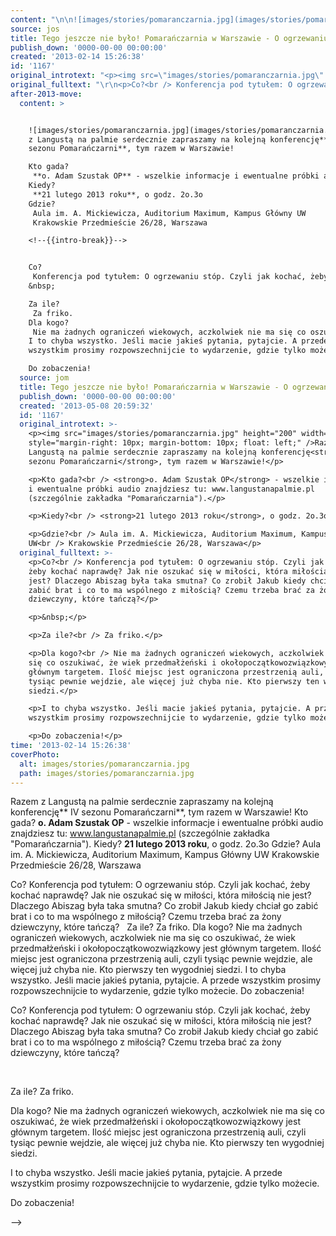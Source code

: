 ```yaml
---
content: "\n\n![images/stories/pomaranczarnia.jpg](images/stories/pomaranczarnia.jpg)Razem z Langustą na palmie serdecznie zapraszamy na kolejną konferencję** IV sezonu Pomarańczarni**, tym razem w Warszawie!\nKto gada?\n **o. Adam Szustak OP** - wszelkie informacje i ewentualne próbki audio znajdziesz tu: www.langustanapalmie.pl (szczególnie zakładka \"Pomarańczarnia\").\nKiedy?\n **21 lutego 2013 roku**, o godz. 2o.3o\nGdzie?\n Aula im. A. Mickiewicza, Auditorium Maximum, Kampus Główny UW\n Krakowskie Przedmieście 26/28, Warszawa\n\n<!--{{intro-break}}-->\n\nCo?\n Konferencja pod tytułem: O ogrzewaniu stóp. Czyli jak kochać, żeby kochać naprawdę? Jak nie oszukać się w miłości, która miłością nie jest? Dlaczego Abiszag była taka smutna? Co zrobił Jakub kiedy chciał go zabić brat i co to ma wspólnego z miłością? Czemu trzeba brać za żony dziewczyny, które tańczą?\n&nbsp;\nZa ile?\n Za friko.\nDla kogo?\n Nie ma żadnych ograniczeń wiekowych, aczkolwiek nie ma się co oszukiwać, że wiek przedmałżeński i okołopoczątkowozwiązkowy jest głównym targetem. Ilość miejsc jest ograniczona przestrzenią auli, czyli tysiąc pewnie wejdzie, ale więcej już chyba nie. Kto pierwszy ten wygodniej siedzi.\nI to chyba wszystko. Jeśli macie jakieś pytania, pytajcie. A przede wszystkim prosimy rozpowszechnijcie to wydarzenie, gdzie tylko możecie.\nDo zobaczenia!\n\n\n<!--CONTENT FROM OLD SERVER (jos before 2013): \n\n![images/stories/pomaranczarnia.jpg](images/stories/pomaranczarnia.jpg)Razem z Langustą na palmie serdecznie zapraszamy na kolejną konferencję** IV sezonu Pomarańczarni**, tym razem w Warszawie!\n\r\n\nKto gada?\n **o. Adam Szustak OP** - wszelkie informacje i ewentualne próbki audio znajdziesz tu: www.langustanapalmie.pl (szczególnie zakładka \"Pomarańczarnia\").\n\r\n\nKiedy?\n **21 lutego 2013 roku**, o godz. 2o.3o\n\r\n\nGdzie?\n Aula im. A. Mickiewicza, Auditorium Maximum, Kampus Główny UW\n Krakowskie Przedmieście 26/28, Warszawa\n\r\n\n<!--{{intro-break}}-->\n\r\n\nCo?\n Konferencja pod tytułem: O ogrzewaniu stóp. Czyli jak kochać, żeby kochać naprawdę? Jak nie oszukać się w miłości, która miłością nie jest? Dlaczego Abiszag była taka smutna? Co zrobił Jakub kiedy chciał go zabić brat i co to ma wspólnego z miłością? Czemu trzeba brać za żony dziewczyny, które tańczą?\n\r\n\n&nbsp;\n\r\n\nZa ile?\n Za friko.\n\r\n\nDla kogo?\n Nie ma żadnych ograniczeń wiekowych, aczkolwiek nie ma się co oszukiwać, że wiek przedmałżeński i okołopoczątkowozwiązkowy jest głównym targetem. Ilość miejsc jest ograniczona przestrzenią auli, czyli tysiąc pewnie wejdzie, ale więcej już chyba nie. Kto pierwszy ten wygodniej siedzi.\n\r\n\nI to chyba wszystko. Jeśli macie jakieś pytania, pytajcie. A przede wszystkim prosimy rozpowszechnijcie to wydarzenie, gdzie tylko możecie.\n\r\n\nDo zobaczenia!\n\n-->"
source: jos
title: Tego jeszcze nie było! Pomarańczarnia w Warszawie - O ogrzewaniu stóp
publish_down: '0000-00-00 00:00:00'
created: '2013-02-14 15:26:38'
id: '1167'
original_introtext: "<p><img src=\"images/stories/pomaranczarnia.jpg\" height=\"200\" width=\"180\" style=\"margin-right: 10px; margin-bottom: 10px; float: left;\" />Razem z Langustą na palmie serdecznie zapraszamy na kolejną konferencję<strong> IV sezonu Pomarańczarni</strong>, tym razem w Warszawie!</p>\r\n<p>Kto gada?<br /> <strong>o. Adam Szustak OP</strong> - wszelkie informacje i ewentualne próbki audio znajdziesz tu: www.langustanapalmie.pl (szczególnie zakładka \"Pomarańczarnia\").</p>\r\n<p>Kiedy?<br /> <strong>21 lutego 2013 roku</strong>, o godz. 2o.3o</p>\r\n<p>Gdzie?<br /> Aula im. A. Mickiewicza, Auditorium Maximum, Kampus Główny UW<br /> Krakowskie Przedmieście 26/28, Warszawa</p>\r\n"
original_fulltext: "\r\n<p>Co?<br /> Konferencja pod tytułem: O ogrzewaniu stóp. Czyli jak kochać, żeby kochać naprawdę? Jak nie oszukać się w miłości, która miłością nie jest? Dlaczego Abiszag była taka smutna? Co zrobił Jakub kiedy chciał go zabić brat i co to ma wspólnego z miłością? Czemu trzeba brać za żony dziewczyny, które tańczą?</p>\r\n<p>&nbsp;</p>\r\n<p>Za ile?<br /> Za friko.</p>\r\n<p>Dla kogo?<br /> Nie ma żadnych ograniczeń wiekowych, aczkolwiek nie ma się co oszukiwać, że wiek przedmałżeński i okołopoczątkowozwiązkowy jest głównym targetem. Ilość miejsc jest ograniczona przestrzenią auli, czyli tysiąc pewnie wejdzie, ale więcej już chyba nie. Kto pierwszy ten wygodniej siedzi.</p>\r\n<p>I to chyba wszystko. Jeśli macie jakieś pytania, pytajcie. A przede wszystkim prosimy rozpowszechnijcie to wydarzenie, gdzie tylko możecie.</p>\r\n<p>Do zobaczenia!</p>"
after-2013-move:
  content: >


    ![images/stories/pomaranczarnia.jpg](images/stories/pomaranczarnia.jpg)Razem
    z Langustą na palmie serdecznie zapraszamy na kolejną konferencję** IV
    sezonu Pomarańczarni**, tym razem w Warszawie!

    Kto gada?
     **o. Adam Szustak OP** - wszelkie informacje i ewentualne próbki audio znajdziesz tu: www.langustanapalmie.pl (szczególnie zakładka "Pomarańczarnia").
    Kiedy?
     **21 lutego 2013 roku**, o godz. 2o.3o
    Gdzie?
     Aula im. A. Mickiewicza, Auditorium Maximum, Kampus Główny UW
     Krakowskie Przedmieście 26/28, Warszawa

    <!--{{intro-break}}-->


    Co?
     Konferencja pod tytułem: O ogrzewaniu stóp. Czyli jak kochać, żeby kochać naprawdę? Jak nie oszukać się w miłości, która miłością nie jest? Dlaczego Abiszag była taka smutna? Co zrobił Jakub kiedy chciał go zabić brat i co to ma wspólnego z miłością? Czemu trzeba brać za żony dziewczyny, które tańczą?
    &nbsp;

    Za ile?
     Za friko.
    Dla kogo?
     Nie ma żadnych ograniczeń wiekowych, aczkolwiek nie ma się co oszukiwać, że wiek przedmałżeński i okołopoczątkowozwiązkowy jest głównym targetem. Ilość miejsc jest ograniczona przestrzenią auli, czyli tysiąc pewnie wejdzie, ale więcej już chyba nie. Kto pierwszy ten wygodniej siedzi.
    I to chyba wszystko. Jeśli macie jakieś pytania, pytajcie. A przede
    wszystkim prosimy rozpowszechnijcie to wydarzenie, gdzie tylko możecie.

    Do zobaczenia!
  source: jom
  title: Tego jeszcze nie było! Pomarańczarnia w Warszawie - O ogrzewaniu stóp
  publish_down: '0000-00-00 00:00:00'
  created: '2013-05-08 20:59:32'
  id: '1167'
  original_introtext: >-
    <p><img src="images/stories/pomaranczarnia.jpg" height="200" width="180"
    style="margin-right: 10px; margin-bottom: 10px; float: left;" />Razem z
    Langustą na palmie serdecznie zapraszamy na kolejną konferencję<strong> IV
    sezonu Pomarańczarni</strong>, tym razem w Warszawie!</p>

    <p>Kto gada?<br /> <strong>o. Adam Szustak OP</strong> - wszelkie informacje
    i ewentualne próbki audio znajdziesz tu: www.langustanapalmie.pl
    (szczególnie zakładka "Pomarańczarnia").</p>

    <p>Kiedy?<br /> <strong>21 lutego 2013 roku</strong>, o godz. 2o.3o</p>

    <p>Gdzie?<br /> Aula im. A. Mickiewicza, Auditorium Maximum, Kampus Główny
    UW<br /> Krakowskie Przedmieście 26/28, Warszawa</p>
  original_fulltext: >-
    <p>Co?<br /> Konferencja pod tytułem: O ogrzewaniu stóp. Czyli jak kochać,
    żeby kochać naprawdę? Jak nie oszukać się w miłości, która miłością nie
    jest? Dlaczego Abiszag była taka smutna? Co zrobił Jakub kiedy chciał go
    zabić brat i co to ma wspólnego z miłością? Czemu trzeba brać za żony
    dziewczyny, które tańczą?</p>

    <p>&nbsp;</p>

    <p>Za ile?<br /> Za friko.</p>

    <p>Dla kogo?<br /> Nie ma żadnych ograniczeń wiekowych, aczkolwiek nie ma
    się co oszukiwać, że wiek przedmałżeński i okołopoczątkowozwiązkowy jest
    głównym targetem. Ilość miejsc jest ograniczona przestrzenią auli, czyli
    tysiąc pewnie wejdzie, ale więcej już chyba nie. Kto pierwszy ten wygodniej
    siedzi.</p>

    <p>I to chyba wszystko. Jeśli macie jakieś pytania, pytajcie. A przede
    wszystkim prosimy rozpowszechnijcie to wydarzenie, gdzie tylko możecie.</p>

    <p>Do zobaczenia!</p>
time: '2013-02-14 15:26:38'
coverPhoto:
  alt: images/stories/pomaranczarnia.jpg
  path: images/stories/pomaranczarnia.jpg
---
```

Razem z Langustą na palmie serdecznie zapraszamy na kolejną konferencję** IV sezonu Pomarańczarni**, tym razem w Warszawie!
Kto gada?
 **o. Adam Szustak OP** - wszelkie informacje i ewentualne próbki audio znajdziesz tu: www.langustanapalmie.pl (szczególnie zakładka "Pomarańczarnia").
Kiedy?
 **21 lutego 2013 roku**, o godz. 2o.3o
Gdzie?
 Aula im. A. Mickiewicza, Auditorium Maximum, Kampus Główny UW
 Krakowskie Przedmieście 26/28, Warszawa

<!--{{intro-break}}-->

Co?
 Konferencja pod tytułem: O ogrzewaniu stóp. Czyli jak kochać, żeby kochać naprawdę? Jak nie oszukać się w miłości, która miłością nie jest? Dlaczego Abiszag była taka smutna? Co zrobił Jakub kiedy chciał go zabić brat i co to ma wspólnego z miłością? Czemu trzeba brać za żony dziewczyny, które tańczą?
&nbsp;
Za ile?
 Za friko.
Dla kogo?
 Nie ma żadnych ograniczeń wiekowych, aczkolwiek nie ma się co oszukiwać, że wiek przedmałżeński i okołopoczątkowozwiązkowy jest głównym targetem. Ilość miejsc jest ograniczona przestrzenią auli, czyli tysiąc pewnie wejdzie, ale więcej już chyba nie. Kto pierwszy ten wygodniej siedzi.
I to chyba wszystko. Jeśli macie jakieś pytania, pytajcie. A przede wszystkim prosimy rozpowszechnijcie to wydarzenie, gdzie tylko możecie.
Do zobaczenia!


<!--CONTENT FROM OLD SERVER (jos before 2013): 

Razem z Langustą na palmie serdecznie zapraszamy na kolejną konferencję** IV sezonu Pomarańczarni**, tym razem w Warszawie!


Kto gada?
 **o. Adam Szustak OP** - wszelkie informacje i ewentualne próbki audio znajdziesz tu: www.langustanapalmie.pl (szczególnie zakładka "Pomarańczarnia").


Kiedy?
 **21 lutego 2013 roku**, o godz. 2o.3o


Gdzie?
 Aula im. A. Mickiewicza, Auditorium Maximum, Kampus Główny UW
 Krakowskie Przedmieście 26/28, Warszawa


<!--{{intro-break}}-->


Co?
 Konferencja pod tytułem: O ogrzewaniu stóp. Czyli jak kochać, żeby kochać naprawdę? Jak nie oszukać się w miłości, która miłością nie jest? Dlaczego Abiszag była taka smutna? Co zrobił Jakub kiedy chciał go zabić brat i co to ma wspólnego z miłością? Czemu trzeba brać za żony dziewczyny, które tańczą?


&nbsp;


Za ile?
 Za friko.


Dla kogo?
 Nie ma żadnych ograniczeń wiekowych, aczkolwiek nie ma się co oszukiwać, że wiek przedmałżeński i okołopoczątkowozwiązkowy jest głównym targetem. Ilość miejsc jest ograniczona przestrzenią auli, czyli tysiąc pewnie wejdzie, ale więcej już chyba nie. Kto pierwszy ten wygodniej siedzi.


I to chyba wszystko. Jeśli macie jakieś pytania, pytajcie. A przede wszystkim prosimy rozpowszechnijcie to wydarzenie, gdzie tylko możecie.


Do zobaczenia!

-->

<!--{{json:{"created_date":"2013-02-14 15:26:38","publish_down":"0000-00-00 00:00:00","id":"1167"}}}-->
